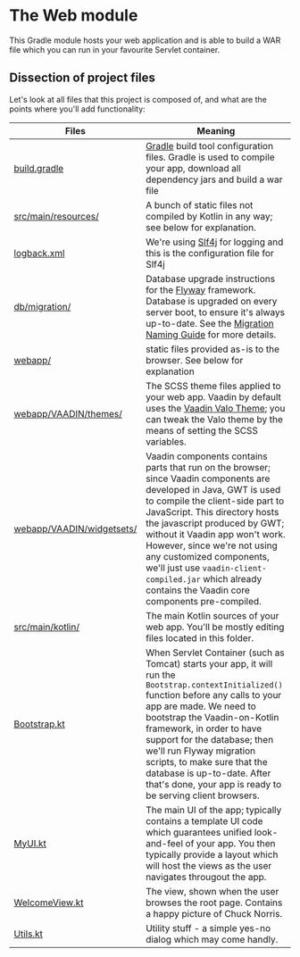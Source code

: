 # The Web module

This Gradle module hosts your web application and is able to build a WAR file which
you can run in your favourite Servlet container.

## Dissection of project files

Let's look at all files that this project is composed of, and what are the points where you'll add functionality:

| Files | Meaning
| ----- | -------
| [build.gradle](build.gradle) | [Gradle](https://gradle.org/) build tool configuration files. Gradle is used to compile your app, download all dependency jars and build a war file
| [src/main/resources/](src/main/resources) | A bunch of static files not compiled by Kotlin in any way; see below for explanation.
| [logback.xml](src/main/resources/logback.xml) | We're using [Slf4j](https://www.slf4j.org/) for logging and this is the configuration file for Slf4j
| [db/migration/](src/main/resources/db/migration) | Database upgrade instructions for the [Flyway](https://flywaydb.org/) framework. Database is upgraded on every server boot, to ensure it's always up-to-date. See the [Migration Naming Guide](https://flywaydb.org/documentation/migrations#naming) for more details.
| [webapp/](src/main/webapp) | static files provided as-is to the browser. See below for explanation
| [webapp/VAADIN/themes/](src/main/webapp/VAADIN/themes/) | The SCSS theme files applied to your web app. Vaadin by default uses the [Vaadin Valo Theme](http://wc.demo.vaadin.com/mcm/out/framework/themes/themes-valo.html); you can tweak the Valo theme by the means of setting the SCSS variables.
| [webapp/VAADIN/widgetsets/](src/main/webapp/VAADIN/widgetsets/) | Vaadin components contains parts that run on the browser; since Vaadin components are developed in Java, GWT is used to compile the client-side part to JavaScript. This directory hosts the javascript produced by GWT; without it Vaadin app won't work. However, since we're not using any customized components, we'll just use `vaadin-client-compiled.jar` which already contains the Vaadin core components pre-compiled. 
| [src/main/kotlin/](src/main/kotlin) | The main Kotlin sources of your web app. You'll be mostly editing files located in this folder.
| [Bootstrap.kt](src/main/kotlin/com/example/vok/Bootstrap.kt) | When Servlet Container (such as Tomcat) starts your app, it will run the `Bootstrap.contextInitialized()` function before any calls to your app are made. We need to bootstrap the Vaadin-on-Kotlin framework, in order to have support for the database; then we'll run Flyway migration scripts, to make sure that the database is up-to-date. After that's done, your app is ready to be serving client browsers.
| [MyUI.kt](src/main/kotlin/com/example/vok/MyUI.kt) | The main UI of the app; typically contains a template UI code which guarantees unified look-and-feel of your app. You then typically provide a layout which will host the views as the user navigates througout the app. 
| [WelcomeView.kt](src/main/kotlin/com/example/vok/WelcomeView.kt) | The view, shown when the user browses the root page. Contains a happy picture of Chuck Norris.
| [Utils.kt](src/main/kotlin/com/example/vok/Utils.kt) | Utility stuff - a simple yes-no dialog which may come handly.

